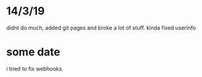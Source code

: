 # 14/3/19
didnt do much, added git pages and broke a lot of stuff.
kinda fixed userinfo
# some date
i tried to fix webhooks.
